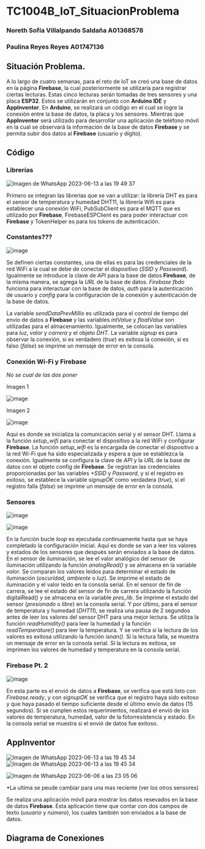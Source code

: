 # TC1004B_IoT_SituacionProblema

### Noreth Sofía Villalpando Saldaña A01368578
### Paulina Reyes Reyes A01747136

## Situación Problema.

A lo largo de cuatro semanas, para el reto de IoT se creó una base de datos en la página **Firebase**, la cual posteriormente se utilizaría para registrar ciertas lecturas. Estas cinco lecturas serán tomadas de tres sensores y una placa **ESP32**. Estos se utilizarán en conjunto con **Arduino IDE** y **AppInventor**. En **Arduino**, se realizará un código en el cual se logre la conexión entre la base de datos, la placa y los sensores. Mientras que **AppInventor** será utilizado para desarrollar una aplicación de teléfono móvil en la cual se observará la información de la base de datos **Firebase** y se permita subir dos datos al **Firebase** (usuario y dígito).

## Código

### Librerías
![Imagen de WhatsApp 2023-06-13 a las 19 49 37](https://github.com/A01747136/TC1004B_IoT_SituacionProblema/assets/88682618/f547bb8c-1fbb-417e-86f8-c14e795be59e)

Primero se integran las librerías que se van a utilizar: la librería DHT es para el sensor de temperatura y humedad DHT11, la librería Wifi es para establecer una conexión WiFi, PubSubClient es para el MQTT que es utilizado por **Firebase**, FirebaseESPClient es para poder interactuar con **Firebase** y TokenHelper es para los tokens de autenticación.

### Constantes???
![image](https://github.com/A01747136/TC1004B_IoT_SituacionProblema/assets/88682618/e19696bf-b769-48c3-a80c-c78be6f1e76e)

Se definen ciertas constantes, una de ellas es para las credenciales de la red WiFi a la cual se debe de conectar el dispositivo (*SSID* y *Password*). Igualmente se introduce la clave de *API* para la base de datos **Firebase**, de la misma manera, se agrega la *URL* de la base de datos. *Firebase fbdo* funciona para interactuar con la base de datos, *auth* para la autenticación de usuario y *config* para la configuración de la conexión y autenticación de la base de datos.

La variable *sendDataPrevMillis* es utilizada para el control de tiempo del envío de datos a **Firebase** y las variables *intValue* y *floatValue* son utilizadas para el almacenamiento. Igualmente, se colocan las variables para *luz*, *valor* y *carrera* y el objeto *DHT*. La variable *signup* es para observar la conexión, si es verdadero (*true*) es exitosa la conexión, si es falso (*false*) se imprime un mensaje de error en la consola.

### Conexión Wi-Fi y Firebase
*No se cual de las dos poner*

Imagen 1

![image](https://github.com/A01747136/TC1004B_IoT_SituacionProblema/assets/88682618/2dea42f6-4782-478f-bcfe-5be2aacdc509)

Imagen 2

![image](https://github.com/A01747136/TC1004B_IoT_SituacionProblema/assets/88682618/9337c7a8-21ba-42e3-b54e-b9854a09a21e)

Aquí es donde se inicializa la comunicación serial y el sensor DHT. Llama a la función *setup_wifi* para conectar el dispositivo a la red WiFi y configurar **Firebase**. La función *setup_wifi* es la encargada de conectar el dispositivo a la red Wi-Fi que ha sido especializada y espera a que se establezca la conexión. Igualmente se configura la clave de *API* y la *URL* de la base de datos con el objeto config de **Firebase**. Se registran las credenciales proporcionadas por las variables *+SSID* y *Password*, y si el registro es exitoso, se establece la variable *signupOK* como verdadera (*true*), si el registro falla (*false*) se imprime un mensaje de error en la consola.

### Sensores
![image](https://github.com/A01747136/TC1004B_IoT_SituacionProblema/assets/88682618/5853b5a7-15ef-45b4-887f-321ec64899a9)

![image](https://github.com/A01747136/TC1004B_IoT_SituacionProblema/assets/88682618/e8663ee5-7c45-4a7b-aff2-c37e04bd8eec)

En la función bucle *loop* es ejecutada continuamente hasta que se haya completado la configuración inicial. Aquí es donde se van a leer los valores y estados de los sensores que después serán enviados a la base de datos. En el sensor de iluminación, se lee el valor analógico del sensor de iluminación utilizando la función *analogRead()* y se almacena en la variable *valor*. Se comparan los valores leídos para determinar el estado de iluminación (*oscuridad*, *ambiente* o *luz*). Se imprime el estado de iluminación y el valor leído en la consola serial. En el sensor de fin de carrera, se lee el estado del sensor de fin de carrera utilizando la función digitalRead() y se almacena en la variable *pres_lib*. Se imprime el estado del sensor (*presionado* o *libre*) en la consola serial. Y por último, para el sensor de temperatura y humedad (*DHT11*), se realiza una pausa de 2 segundos antes de leer los valores del sensor DHT para una mejor lectura. Se utiliza la función *readHumidity()* para leer la humedad y la función *readTemperature()* para leer la temperatura. Y se verifica si la lectura de los valores es exitosa utilizando la función *isnan()*. Si la lectura falla, se muestra un mensaje de error en la consola serial. Si la lectura es exitosa, se imprimen los valores de humedad y temperatura en la consola serial.

### Firebase Pt. 2
![image](https://github.com/A01747136/TC1004B_IoT_SituacionProblema/assets/88682618/61857a77-7aec-4c9d-9b79-065194d95380)

En esta parte es el envió de datos a **Firebase**, se verifica que está listo con *Firebase.ready*, y con *signupOK* se verifica que el registro haya sido exitoso y que haya pasado el tiempo suficiente desde el último envío de datos (15 segundos). Si se cumplen estos requerimientos, realizará el envió de los valores de temperatura, humedad, valor de la fotorresistencia y estado. En la consola serial se muestra si el envió de datos fue exitoso.


## AppInventor
![Imagen de WhatsApp 2023-06-13 a las 19 45 34](https://github.com/A01747136/TC1004B_IoT_SituacionProblema/assets/88682618/1a4f3f96-7b54-4702-ac6c-663d6052f6bf)
![Imagen de WhatsApp 2023-06-13 a las 19 45 34](https://github.com/A01747136/TC1004B_IoT_SituacionProblema/assets/88682618/786abe38-5c6c-4ea5-994f-209ab58bcbfb)


![Imagen de WhatsApp 2023-06-06 a las 23 05 06](https://github.com/A01747136/TC1004B_IoT_SituacionProblema/assets/88682618/18310c10-1eb5-4bae-9976-35bd16fe7385)

*La ultima se peude cambiar para una mas reciente (ver los otros sensores)

Se realiza una aplicación móvil para mostrar los datos resevados en la base de datos **Firebase**. Esta aplicación tiene que contar con dos campos de texto (*usuario* y *número*), los cuales también son enviados a la base de datos.


## Diagrama de Conexiones
